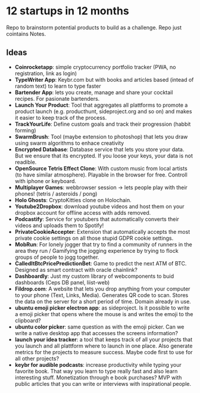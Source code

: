 # 12 startups in 12 months
Repo to brainstorm potential products to build as a challenge. Repo just cointains Notes.

## Ideas
- **Coinrocketapp**: simple cryptocurrency portfolio tracker (PWA, no registration, link as login)
- **TypeWriter App**: Keybr.com but with books and articles based (intead of random text) to learn to type faster
- **Bartender App**: lets you create, manage and share your cocktail recipes. For pasionate bartenders.
- **Launch Your Product**: Tool that aggregates all plattforms to promote a product launch (e.g. producthunt, sideproject.org and so on) and makes it easier to keep track of the process.
- **TrackYourLife**: Define custom goals and track their progression (habbit forming)
- **SwarmBrush**: Tool (maybe extension to photoshop) that lets you draw using swarm algorithms to enhace creativity
- **Encrypted Database**: Database service that lets you store your data. But we ensure that its encrypted. If you loose your keys, your data is not readible.
- **OpenSource Tetris Effect Clone**: With custom music from local artists (to have similar atmosphere). Playable in the browser for free. Controll with iphone or keyboard.
- **Multiplayer Games**: webbrowser session -> lets people play with their phones! (tetris / asteroids / pong)
- **Holo Ghosts**: CryptoKitties clone on Holochain.
- **Youtube2Dropbox**: download youtube videos and host them on your dropbox account for offline access with adds removed.
- **Podcastify**: Service for youtubers that automatically converts their videos and uploads them to Spotify!
- **PrivateCookieAccepter**: Extension that automatically accepts the most private cookie settings on all those stupid GDPR cookie settings.
- **MobRun**: For lonely jogger that try to find a community of runners in the area they run / Gamifying the jogging experience by trying to flock groups of people to jogg together.
- **CalledItBtcPricePredictionBet**: Game to predict the next ATM of BTC. Designed as smart contract with oracle chainlink?
- **Dashboardly**: Just my custom library of webcomponents to buid dashboards (Ceps DB panel, liist-web)
- **Fildrop.com**: A website that lets you drop anything from your computer to your phone (Text, Links, Media). Generates QR code to scan. Stores the data on the server for a short period of time. Domain already in use.
- **ubuntu emoji picker electron app**: as sideproject. Is it possible to write a emoji picker that opens where the mouse is and writes the emoji to the clipboard?
- **ubuntu color picker**: same question as with the emoji picker. Can we write a native desktop app that accesses the screens information?
- **launch your idea tracker**: a tool that keeps track of all your projects that you launch and all plattform where to launch in one place. Also generate metrics for the projects to measure success. Maybe code first to use for all other projects?
- **keybr for audible podcasts**: increase productivity while typing your favorite book. That way you learn to type really fast and also learn interesting stuff. Monetization through e book purchases? MVP with public articles that you can write or interviews with inspirational people.
